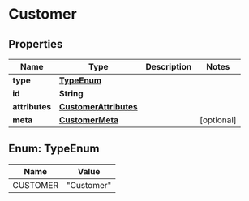 # Customer

## Properties
Name | Type | Description | Notes
------------ | ------------- | ------------- | -------------
**type** | [**TypeEnum**](#TypeEnum) |  | 
**id** | **String** |  | 
**attributes** | [**CustomerAttributes**](CustomerAttributes.md) |  | 
**meta** | [**CustomerMeta**](CustomerMeta.md) |  |  [optional]

<a name="TypeEnum"></a>
## Enum: TypeEnum
Name | Value
---- | -----
CUSTOMER | &quot;Customer&quot;
